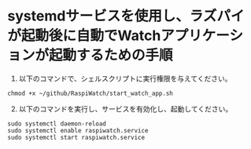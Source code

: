 # systemdサービスを使用し、ラズパイが起動後に自動でWatchアプリケーションが起動するための手順

1. 以下のコマンドで、シェルスクリプトに実行権限を与えてください。
```
chmod +x ~/github/RaspiWatch/start_watch_app.sh
```
2. 以下のコマンドを実行し、サービスを有効化し、起動してください。
```
sudo systemctl daemon-reload
sudo systemctl enable raspiwatch.service
sudo systemctl start raspiwatch.service
```